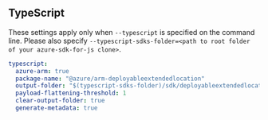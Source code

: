 ## TypeScript

These settings apply only when `--typescript` is specified on the command line.
Please also specify `--typescript-sdks-folder=<path to root folder of your azure-sdk-for-js clone>`.

``` yaml $(typescript)
typescript:
  azure-arm: true
  package-name: "@azure/arm-deployableextendedlocation"
  output-folder: "$(typescript-sdks-folder)/sdk/deployableextendedlocation/arm-deployableextendedlocation"
  payload-flattening-threshold: 1
  clear-output-folder: true
  generate-metadata: true
```
